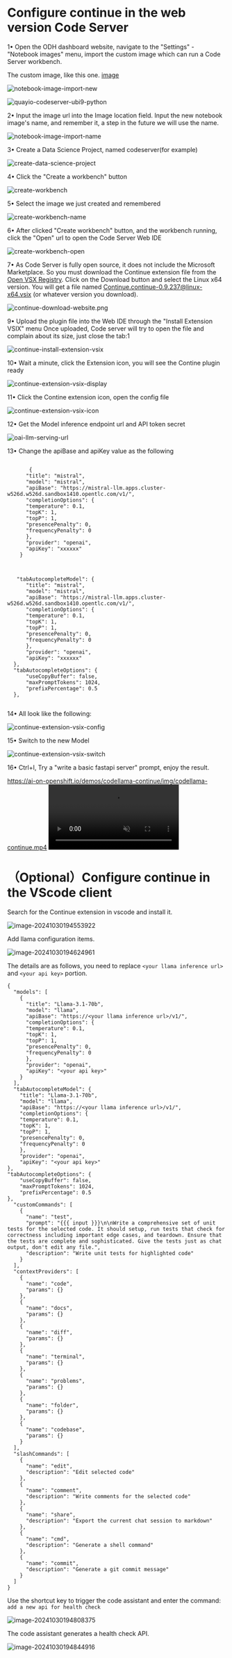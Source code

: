 # Configure continue in the web version Code Server

1•	Open the ODH dashboard website, navigate to the "Settings" - "Notebook images" menu, import the custom image which can run a Code Server workbench.

The custom image, like this one. [image](https://quay.io/repository/modh/codeserver?tab=tags&tag=codeserver-ubi9-python-3.9-2023b-20240301-6560116)

![notebook-image-import-new](assets/3-configure-continue/notebook-image-import-new.png)

![quayio-codeserver-ubi9-python](assets/3-configure-continue/quayio-codeserver-ubi9-python.png)

2•	Input the image url into the Image location field. Input the new notebook image's name, and remember it, a step in the future we will use the name.

![notebook-image-import-name](assets/3-configure-continue/notebook-image-import-name.png)

3•	Create a Data Science Project, named codeserver(for example)

![create-data-science-project](assets/3-configure-continue/create-data-science-project.png)

4•	Click the "Create a workbench" button

![create-workbench](assets/3-configure-continue/create-workbench.png)

5•	Select the image we just created and remembered

![create-workbench-name](assets/3-configure-continue/create-workbench-name.png)

6•	After clicked "Create workbench" button, and the workbench running, click the "Open" url to open the Code Server Web IDE

![create-workbench-open](assets/3-configure-continue/create-workbench-open.png)

7•	As Code Server is fully open source, it does not include the Microsoft Marketplace. So you must download the Continue extension file from the [Open VSX Registry](https://open-vsx.org/extension/Continue/continue). Click on the Download button and select the Linux x64 version. You will get a file named Continue.continue-0.9.237@linux-x64.vsix (or whatever version you download).

![continue-download-website.png](assets/3-configure-continue/continue-download-website.png)

9•	Upload the plugin file into the Web IDE through the "Install Extension VSIX" menu
Once uploaded, Code server will try to open the file and complain about its size, just close the tab:1

![continue-install-extension-vsix](assets/3-configure-continue/continue-install-extension-vsix.png)

10•	Wait a minute, click the Extension icon, you will see the Contine plugin ready

![continue-extension-vsix-display](assets/3-configure-continue/continue-extension-vsix-display.png)

11•	Click the Contine extension icon, open the config file

![continue-extension-vsix-icon](assets/3-configure-continue/continue-extension-vsix-icon.png)

12•	Get the Model inference endpoint url and API token secret

![oai-llm-serving-url](assets/3-configure-continue/oai-llm-serving-url.png)

13•	Change the apiBase and apiKey value as the following

```

       {
      "title": "mistral",
      "model": "mistral",
      "apiBase": "https://mistral-llm.apps.cluster-w526d.w526d.sandbox1410.opentlc.com/v1/",
      "completionOptions": {
      "temperature": 0.1,
      "topK": 1,
      "topP": 1,
      "presencePenalty": 0,
      "frequencyPenalty": 0
      },
      "provider": "openai",
      "apiKey": "xxxxxx"
    }



   "tabAutocompleteModel": {
      "title": "mistral",
      "model": "mistral",
      "apiBase": "https://mistral-llm.apps.cluster-w526d.w526d.sandbox1410.opentlc.com/v1/",
      "completionOptions": {
      "temperature": 0.1,
      "topK": 1,
      "topP": 1,
      "presencePenalty": 0,
      "frequencyPenalty": 0
      },
      "provider": "openai",
      "apiKey": "xxxxxx"
  },
  "tabAutocompleteOptions": {
      "useCopyBuffer": false,
      "maxPromptTokens": 1024,
      "prefixPercentage": 0.5
  },


```

14•	All look like the following:

![continue-extension-vsix-config](assets/3-configure-continue/continue-extension-vsix-config.png)

15•	Switch to the new Model

![continue-extension-vsix-switch](assets/3-configure-continue/continue-extension-vsix-switch.png)

16•	Ctrl+I, Try a "write a basic fastapi server" prompt, enjoy the result.

https://ai-on-openshift.io/demos/codellama-continue/img/codellama-continue.mp4
<video controls autoplay loop muted>
      <source id="mp4" src="https://ai-on-openshift.io/demos/codellama-continue/img/codellama-continue.mp4" type="video/mp4">
    <img src="/demos/codellama-continue/img/demo-still.png" alt="Demo Still" title="Your browser does not support the <video> tag" />


# （Optional）Configure continue in the VScode client
Search for the Continue extension in vscode and install it.

![image-20241030194553922](assets/3-configure-continue/image-20241030194553922.png)

Add llama configuration items.

![image-20241030194624961](assets/3-configure-continue/image-20241030194624961.png)

The details are as follows, you need to replace `<your llama inference url>` and `<your api key>` portion.

```
{
  "models": [
    {
      "title": "Llama-3.1-70b",
      "model": "llama",
      "apiBase": "https://<your llama inference url>/v1/",
      "completionOptions": {
      "temperature": 0.1,
      "topK": 1,
      "topP": 1,
      "presencePenalty": 0,
      "frequencyPenalty": 0
      },
      "provider": "openai",
      "apiKey": "<your api key>"
    }
  ],
  "tabAutocompleteModel": {
    "title": "Llama-3.1-70b",
    "model": "llama",
    "apiBase": "https://<your llama inference url>/v1/",
    "completionOptions": {
    "temperature": 0.1,
    "topK": 1,
    "topP": 1,
    "presencePenalty": 0,
    "frequencyPenalty": 0
    },
    "provider": "openai",
    "apiKey": "<your api key>"
},
"tabAutocompleteOptions": {
    "useCopyBuffer": false,
    "maxPromptTokens": 1024,
    "prefixPercentage": 0.5
},
  "customCommands": [
    {
      "name": "test",
      "prompt": "{{{ input }}}\n\nWrite a comprehensive set of unit tests for the selected code. It should setup, run tests that check for correctness including important edge cases, and teardown. Ensure that the tests are complete and sophisticated. Give the tests just as chat output, don't edit any file.",
      "description": "Write unit tests for highlighted code"
    }
  ],
  "contextProviders": [
    {
      "name": "code",
      "params": {}
    },
    {
      "name": "docs",
      "params": {}
    },
    {
      "name": "diff",
      "params": {}
    },
    {
      "name": "terminal",
      "params": {}
    },
    {
      "name": "problems",
      "params": {}
    },
    {
      "name": "folder",
      "params": {}
    },
    {
      "name": "codebase",
      "params": {}
    }
  ],
  "slashCommands": [
    {
      "name": "edit",
      "description": "Edit selected code"
    },
    {
      "name": "comment",
      "description": "Write comments for the selected code"
    },
    {
      "name": "share",
      "description": "Export the current chat session to markdown"
    },
    {
      "name": "cmd",
      "description": "Generate a shell command"
    },
    {
      "name": "commit",
      "description": "Generate a git commit message"
    }
  ]
}
```

Use the shortcut key to trigger the code assistant and enter the command: `add a new api for health check`

![image-20241030194808375](assets/3-configure-continue/image-20241030194808375.png)

The code assistant generates a health check API.

![image-20241030194844916](assets/3-configure-continue/image-20241030194844916.png)

